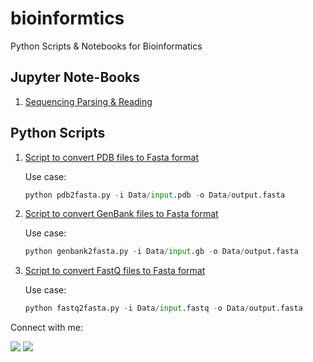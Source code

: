 # bioinformtics
Python Scripts &amp; Notebooks for Bioinformatics

## Jupyter Note-Books

1. [Sequencing Parsing & Reading](https://hub.gke2.mybinder.org/user/bhagesh-codebeast-bioinformtics-ngk3ed6a/notebooks/Notebooks/sequence_parsing%26reading.ipynb)

## Python Scripts
1. [Script to convert PDB files to Fasta format](https://github.com/bhagesh-codebeast/bioinformtics/blob/main/Scripts/pdb2fasta.py)

    Use case:
  
    ```python
    python pdb2fasta.py -i Data/input.pdb -o Data/output.fasta
    ```
2. [Script to convert GenBank files to Fasta format](https://github.com/bhagesh-codebeast/bioinformtics/blob/main/Scripts/genbank2fasta.py)

    Use case:
  
    ```python
    python genbank2fasta.py -i Data/input.gb -o Data/output.fasta
    ```

3. [Script to convert FastQ files to Fasta format](https://github.com/bhagesh-codebeast/bioinformtics/blob/main/Scripts/fastq2fasta.py)

    Use case:
  
    ```python
    python fastq2fasta.py -i Data/input.fastq -o Data/output.fasta
    ```

Connect with me:

[![](https://img.shields.io/badge/linkedin-bhageshhunakunti-informational?style=flat&logo=LinkedIn&logoColor=white&color=2bbc8a)](https://www.linkedin.com/in/bhagesh-hunakunti/)
![](https://img.shields.io/badge/mail-hunakuntibhagesh@gmail.com-informational?style=flat&logo=gmail&logoColor=white&color=2bbc8a)
